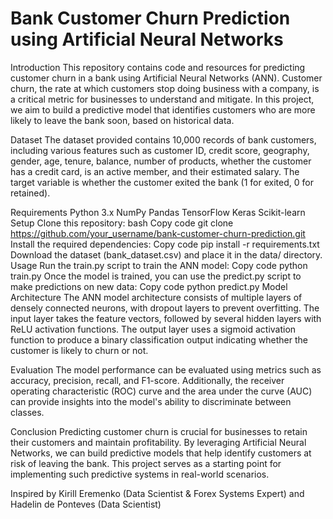# Bank Customer Churn Prediction using Artificial Neural Networks


Introduction
This repository contains code and resources for predicting customer churn in a bank using Artificial Neural Networks (ANN). Customer churn, the rate at which customers stop doing business with a company, is a critical metric for businesses to understand and mitigate. In this project, we aim to build a predictive model that identifies customers who are more likely to leave the bank soon, based on historical data.

Dataset
The dataset provided contains 10,000 records of bank customers, including various features such as customer ID, credit score, geography, gender, age, tenure, balance, number of products, whether the customer has a credit card, is an active member, and their estimated salary. The target variable is whether the customer exited the bank (1 for exited, 0 for retained).

Requirements
Python 3.x
NumPy
Pandas
TensorFlow
Keras
Scikit-learn
Setup
Clone this repository:
bash
Copy code
git clone https://github.com/your_username/bank-customer-churn-prediction.git
Install the required dependencies:
Copy code
pip install -r requirements.txt
Download the dataset (bank_dataset.csv) and place it in the data/ directory.
Usage
Run the train.py script to train the ANN model:
Copy code
python train.py
Once the model is trained, you can use the predict.py script to make predictions on new data:
Copy code
python predict.py
Model Architecture
The ANN model architecture consists of multiple layers of densely connected neurons, with dropout layers to prevent overfitting. The input layer takes the feature vectors, followed by several hidden layers with ReLU activation functions. The output layer uses a sigmoid activation function to produce a binary classification output indicating whether the customer is likely to churn or not.

Evaluation
The model performance can be evaluated using metrics such as accuracy, precision, recall, and F1-score. Additionally, the receiver operating characteristic (ROC) curve and the area under the curve (AUC) can provide insights into the model's ability to discriminate between classes.

Conclusion
Predicting customer churn is crucial for businesses to retain their customers and maintain profitability. By leveraging Artificial Neural Networks, we can build predictive models that help identify customers at risk of leaving the bank. This project serves as a starting point for implementing such predictive systems in real-world scenarios.

Inspired by Kirill Eremenko (Data Scientist & Forex Systems Expert) and Hadelin de Ponteves (Data Scientist)

